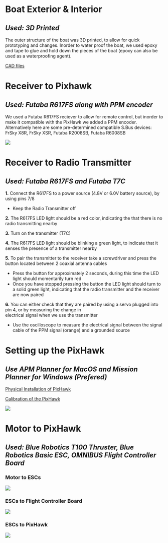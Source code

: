 # **Boat Exterior & Interior**
## __*Used: 3D Printed*__

The outer structure of the boat was 3D printed, to allow for quick prototyping and changes. Inorder to water proof the boat, 
we used epoxy and tape to glue and hold down the pieces of the boat (epoxy can also be used as a waterproofing agent).

[CAD files](https://www.dropbox.com/sh/irfmggc8k5queg0/AACh7eVSw1JcP0g08k7TlmTpa?dl=0)


# **Receiver to Pixhawk**
## __*Used: Futaba R617FS along with PPM encoder*__

We used a Futaba R617FS reciever to allow for remote control, but inorder to make it compatible with the PixHawk we added a PPM
encoder. Alternatively here are some pre-determined compatible S.Bus devices: FrSky X8R, FrSky XSR, Futaba R2008SB, 
Futaba R6008SB

<img src="\Images\Screen Shot 2018-06-07 at 1.55.16 PM.png">


# **Receiver to Radio Transmitter**
## __*Used: Futaba R617FS and Futaba T7C*__

**1.**	Connect the R617FS to a power source (4.8V or 6.0V battery source), by using pins 7/8
  - Keep the Radio Transmitter off

**2.**	The R617FS LED light should be a red color, indicating the that there is no radio transmitting nearby

**3.**	Turn on the transmitter (T7C)

**4.**	The R617FS LED light should be blinking a green light, to indicate that it senses the presence of a transmitter nearby

**5.**	To pair the transmitter to the receiver take a screwdriver and press the button located between 2 coaxial antenna cables
  - Press the button for approximately 2 seconds, during this time the LED light should momentarily turn red
  - Once you have stopped pressing the button the LED light should turn to a solid green light, indicating that the 
            radio transmitter and the receiver are now paired

**6.**	You can either check that they are paired by using a servo plugged into pin 4, or by measuring the change in    
        electrical signal when we use the transmitter
  - Use the oscilloscope to measure the electrical signal between the signal cable of the PPM signal (orange) and a               grounded source 


# **Setting up the PixHawk**
## __*Use APM Planner for MacOS and Mission Planner for Windows (Prefered)*__

[Physical Installation of PixHawk](http://ardupilot.org/copter/docs/common-pixhawk-wiring-and-quick-start.html) 

[Calibration of the PixHawk](http://ardupilot.org/rover/docs/apmrover-setup.html)

<img src="\Images\Screen Shot 2018-06-07 at 1.55.09 PM.png">

# **Motor to PixHawk**
## __*Used: Blue Robotics T100 Thruster, Blue Robotics Basic ESC, OMNIBUS Flight Controller Board*__

### Motor to ESCs 
<img src="\Images\Screen Shot 2018-06-08 at 2.38.28 PM.png">



### ESCs to Flight Controller Board
<img src="\Images\esc.jpg">



### ESCs to PixHawk 
<img src="\Images\esc2pixhawk.png">



